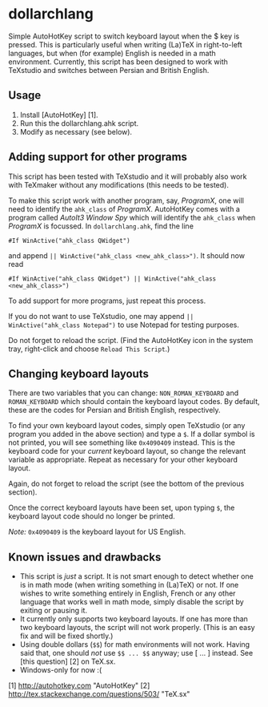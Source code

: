 dollarchlang
============

Simple AutoHotKey script to switch keyboard layout when the $ key is pressed. This is particularly useful when writing (La)TeX in right-to-left languages, but when (for example) English is needed in a math environment. Currently, this script has been designed to work with TeXstudio and switches between Persian and British English.

Usage
-----
1.  Install [AutoHotKey] [1].
2.  Run this the dollarchlang.ahk script.
3.  Modify as necessary (see below).

Adding support for other programs
---------------------------------
This script has been tested with TeXstudio and it will probably also work with TeXmaker without any modifications (this needs to be tested).

To make this script work with another program, say, _ProgramX_, one will need to identify the `ahk_class` of _ProgramX_. AutoHotKey comes with a program called _AutoIt3 Window Spy_ which will identify the `ahk_class` when _ProgramX_ is focussed. In `dollarchlang.ahk`, find the line

    #If WinActive("ahk_class QWidget")

and append `|| WinActive("ahk_class <new_ahk_class>")`. It should now read

    #If WinActive("ahk_class QWidget") || WinActive("ahk_class <new_ahk_class>")

To add support for more programs, just repeat this process.

If you do not want to use TeXstudio, one may append `|| WinActive("ahk_class Notepad")` to use Notepad for testing purposes.

Do not forget to reload the script. (Find the AutoHotKey icon in the system tray, right-click and choose `Reload This Script`.)

Changing keyboard layouts
-------------------------
There are two variables that you can change: `NON_ROMAN_KEYBOARD` and `ROMAN_KEYBOARD` which should contain the keyboard layout codes. By default, these are the codes for Persian and British English, respectively.

To find your own keyboard layout codes, simply open TeXstudio (or any program you added in the above section) and type a `$`. If a dollar symbol is not printed, you will see something like `0x4090409` instead. This is the keyboard code for your _current_ keyboard layout, so change the relevant variable as appropriate. Repeat as necessary for your other keyboard layout.

Again, do not forget to reload the script (see the bottom of the previous section).

Once the correct keyboard layouts have been set, upon typing `$`, the keyboard layout code should no longer be printed.

_Note:_ `0x4090409` is the keyboard layout for US English.

Known issues and drawbacks
--------------------------
* This script is _just_ a script. It is not smart enough to detect whether one is in math mode (when writing something in (La)TeX) or not. If one wishes to write something entirely in English, French or any other language that works well in math mode, simply disable the script by exiting or pausing it.
* It currently only supports two keyboard layouts. If one has more than two keyboard layouts, the script will not work properly. (This is an easy fix and will be fixed shortly.)
* Using double dollars (`$$`) for math environments will not work. Having said that, one should _not_ use `$$ ... $$` anyway; use \[ ... \] instead. See [this question] [2] on TeX.sx.
* Windows-only for now :(

[1] http://autohotkey.com   "AutoHotKey"
[2] http://tex.stackexchange.com/questions/503/   "TeX.sx"

